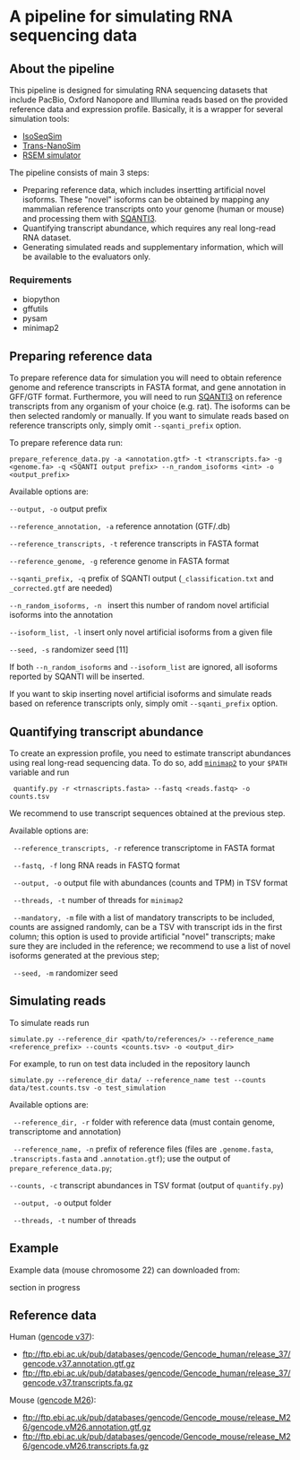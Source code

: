 # A pipeline for simulating RNA sequencing data


## About the pipeline

This pipeline is designed for simulating RNA sequencing datasets that include
PacBio, Oxford Nanopore and Illumina reads based on the provided reference data and 
expression profile. Basically, it is a wrapper for several simulation tools: 
- [IsoSeqSim](https://github.com/yunhaowang/IsoSeqSim)
- [Trans-NanoSim](https://github.com/bcgsc/NanoSim)
- [RSEM simulator](http://deweylab.biostat.wisc.edu/rsem/README.html)

The pipeline consists of main 3 steps:
- Preparing reference data, which includes insertting artificial novel isoforms.
  These "novel" isoforms can be obtained by mapping any mammalian reference transcripts 
  onto your genome (human or mouse) and processing them with [SQANTI3](https://github.com/ConesaLab/SQANTI3). 
- Quantifying transcript abundance, which requires any real long-read RNA dataset.
- Generating simulated reads and supplementary information, which will be available to the evaluators only.


### Requirements

- biopython
- gffutils
- pysam
- minimap2

## Preparing reference data

To prepare reference data for simulation you will need to obtain reference genome and
reference transcripts in FASTA format, and gene annotation in GFF/GTF format.
Furthermore, you will need to run [SQANTI3](https://github.com/ConesaLab/SQANTI3) on
reference transcripts from any organism of your choice (e.g. rat).
The isoforms can be then selected randomly or manually. If you want to
simulate reads based on reference transcripts only, simply omit `--sqanti_prefix` option.

To prepare reference data run:

``` prepare_reference_data.py -a <annotation.gtf> -t <transcripts.fa> -g <genome.fa> -q <SQANTI output prefix> --n_random_isoforms <int> -o <output_prefix>  ```

Available options are:

``` --output, -o ``` output prefix

```--reference_annotation, -a``` reference annotation (GTF/.db)

```--reference_transcripts, -t``` reference transcripts in FASTA format

```--reference_genome, -g``` reference genome in FASTA format

```--sqanti_prefix, -q``` prefix of SQANTI output (`_classification.txt` and `_corrected.gtf` are needed)

```--n_random_isoforms, -n ``` insert this number of random novel artificial isoforms into the annotation

```--isoform_list, -l``` insert only novel artificial isoforms from a given file

```--seed, -s``` randomizer seed [11]

If both `--n_random_isoforms` and `--isoform_list` are ignored, all isoforms reported by SQANTI will be inserted.

If you want to skip inserting novel artificial isoforms and simulate reads based on reference transcripts only, 
simply omit `--sqanti_prefix` option.

## Quantifying transcript abundance

To create an expression profile, you need to estimate transcript abundances 
using real long-read sequencing data. To do so, add [`minimap2`](https://github.com/lh3/minimap2) to your
`$PATH` variable and run

``` quantify.py -r <trnascripts.fasta> --fastq <reads.fastq> -o counts.tsv```

We recommend to use transcript sequences obtained at the previous step.

Available options are:

``` --reference_transcripts, -r``` reference transcriptome in FASTA format

``` --fastq, -f``` long RNA reads in FASTQ format

``` --output, -o``` output file with abundances (counts and TPM) in TSV format

``` --threads, -t``` number of threads for `minimap2`

``` --mandatory, -m``` file with a list of mandatory transcripts to be included,
                       counts are assigned randomly, can be a TSV with transcript ids in the first column;
                       this option is used to provide artificial "novel" transcripts;
                       make sure they are included in the reference;
                       we recommend to use a list of novel isoforms generated at the previous step;

``` --seed, -m``` randomizer seed

## Simulating reads

To simulate reads run

``` simulate.py --reference_dir <path/to/references/> --reference_name <reference_prefix> --counts <counts.tsv> -o <output_dir> ```

For example, to run on test data included in the repository launch

``` simulate.py --reference_dir data/ --reference_name test --counts data/test.counts.tsv -o test_simulation ```

Available options are:

``` --reference_dir, -r``` folder with reference data (must contain genome, transcriptome and annotation)

``` --reference_name, -n``` prefix of reference files (files are `.genome.fasta`, `.transcripts.fasta` and `.annotation.gtf`);
                            use the output of `prepare_reference_data.py`;

```--counts, -c``` transcript abundances in TSV format (output of `quantify.py`)

``` --output, -o``` output folder

``` --threads, -t``` number of threads


## Example 

Example data (mouse chromosome 22) can downloaded from:

section in progress

## Reference data

Human ([gencode v37](https://www.gencodegenes.org/human/)):
- ftp://ftp.ebi.ac.uk/pub/databases/gencode/Gencode_human/release_37/gencode.v37.annotation.gtf.gz
- ftp://ftp.ebi.ac.uk/pub/databases/gencode/Gencode_human/release_37/gencode.v37.transcripts.fa.gz

Mouse ([gencode M26](https://www.gencodegenes.org/mouse/)):
- ftp://ftp.ebi.ac.uk/pub/databases/gencode/Gencode_mouse/release_M26/gencode.vM26.annotation.gtf.gz
- ftp://ftp.ebi.ac.uk/pub/databases/gencode/Gencode_mouse/release_M26/gencode.vM26.transcripts.fa.gz